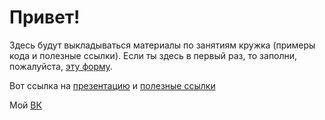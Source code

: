 # Привет!
Здесь будут выкладываться материалы по занятиям кружка (примеры кода и полезные ссылки).
Если ты здесь в первый раз, то заполни, пожалуйста, [эту форму](https://goo.gl/forms/59U107Rc2UMdpLoG3).

Вот ссылка на [презентацию](https://docs.google.com/presentation/d/1xw-0doxTSnMJKCilTQTjwTZ3eMuiRBCnS4FmoPBQOHM/edit?usp=sharing) и [полезные ссылки](https://docs.google.com/document/d/1WV2-J3PbfgKla19XRhqY7Vi31nSngujjYPW5fVYMT5E/edit)

Мой [ВК](https://vk.com/al_kondr)
